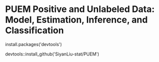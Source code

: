 # PUEM Positive and Unlabeled Data: Model, Estimation, Inference, and Classification
install.packages('devtools')

devtools::install_github('SiyanLiu-stat/PUEM')
